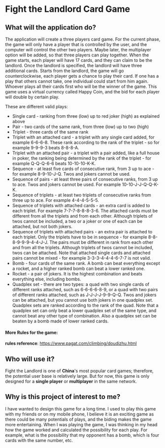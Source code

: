 # Fight the Landlord Card Game

## What will the application do?
The application will create a three players card game. For the current phase, the game will only have a player that is 
controlled by the user, and the computer will control the other two players. Maybe later, the multiplayer option will be added, so that three players can play together.
When the game starts, each player will have 17 cards, and they can claim to be the landlord. Once the landlord is specified, 
the landlord will have three additional cards. Starts from the landlord, the game will go counterclockwise, each
player gets a chance to play their card. If one has a play that others cannot take, one individual could start from him
 again. Whoever plays all their cards first who will be the winner of the game. This game uses a virtual currency called
Happy Coin, and the bid for each player will double by certain play.

These are different valid plays:
- Single card - ranking from three (low) up to red joker (high) as explained above
- Pair - two cards of the same rank, from three (low) up to two (high)
- Triplet - three cards of the same rank
- Triplet with an attached card - a triplet with any single card added, for example 6-6-6-8. These rank according to the 
rank of the triplet - so for example 9-9-9-3 beats 8-8-8-A.
- Triplet with an attached pair - a triplet with a pair added, like a full house in poker, the ranking being determined 
by the rank of the triplet - for example Q-Q-Q-6-6 beats 10-10-10-K-K.
- Sequence - at least five cards of consecutive rank, from 3 up to ace - for example 8-9-10-J-Q. Twos and jokers cannot be used.
- Sequence of pairs - at least three pairs of consecutive ranks, from 3 up to ace. Twos and jokers cannot be used. 
For example 10-10-J-J-Q-Q-K-K.
- Sequence of triplets - at least two triplets of consecutive ranks from three up to ace. For example 4-4-4-5-5-5.
- Sequence of triplets with attached cards - an extra card is added to each triplet. For example 7-7-7-8-8-8-3-6. 
The attached cards must be different from all the triplets and from each other. Although triplets of twos cannot be 
included, a two or a joker or one of each can be attached, but not both jokers.
- Sequence of triplets with attached pairs - an extra pair is attached to each triplet. Only the triplets have to be in
 sequence - for example 8-8-8-9-9-9-4-4-J-J. The pairs must be different in rank from each other and from all the triplets. 
 Although triplets of twos cannot be included, twos can be attached. Note that attached single cards and attached pairs 
 cannot be mixed - for example 3-3-3-4-4-4-6-7-7 is not valid.
- Bomb - four cards of the same rank. A bomb can beat everything except a rocket, and a higher ranked bomb can beat 
a lower ranked one.
- Rocket - a pair of jokers. It is the highest combination and beats everything else, including bombs.
- Quadplex set - there are two types: a quad with two single cards of different ranks attached, such as 6-6-6-6-8-9, or 
a quad with two pairs of different ranks attached, such as J-J-J-J-9-9-Q-Q. Twos and jokers can be attached, 
but you cannot use both jokers in one quadplex set. Quadplex sets are ranked according to the rank of the quad. Note that a quadplex set can only beat a lower quadplex set of the same type, and cannot beat any other type of combination. Also a quadplex set can be beaten by a bomb made of lower ranked cards.
#### More Rules for the game:
**rules reference**: https://www.pagat.com/climbing/doudizhu.html

## Who will use it?
Fight the Landlord is one of **China**'s most popular card games; therefore, the potential user base is relatively large.
But for now, this game is only designed for a **single player** or **multiplayer** in the same network. 

## Why is this project of interest to me?
I have wanted to design this game for a long time. I used to play this game with my friends or on my mobile phone, 
I believe it is an exciting game as there could be many potentials of plays, and the biding makes the game more entertaining.
When I was playing the game, I was thinking in my head how the game worked and calculated the possibility for each play.
For example, what is the possibility that my opponent has a bomb, which is four cards with the same number, etc.


